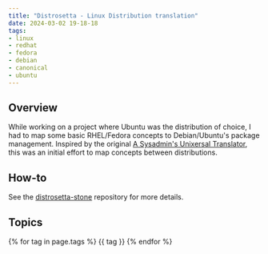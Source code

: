 ```yaml
---
title: "Distrosetta - Linux Distribution translation"
date: 2024-03-02 19-18-18
tags:
- linux
- redhat
- fedora
- debian
- canonical
- ubuntu
---
```


## Overview
While working on a project where Ubuntu was the distribution of choice, I had to map some basic RHEL/Fedora concepts to Debian/Ubuntu's package management. Inspired by the original [A Sysadmin's Unixersal Translator](https://bhami.com/rosetta.html), this was an initial effort to map concepts between distributions.

## How-to
See the [distrosetta-stone](https://github.com/wmcdonald404/distrosetta-stone?tab=readme-ov-file#distrosetta-stone) repository for more details.


## Topics
{% for tag in page.tags %}
    {{ tag }}
{% endfor %}